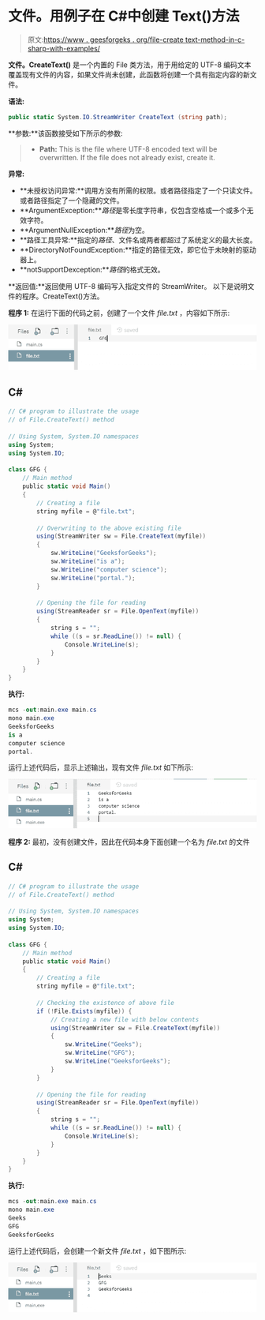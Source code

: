 # 文件。用例子在 C#中创建 Text()方法

> 原文:[https://www . geesforgeks . org/file-create text-method-in-c-sharp-with-examples/](https://www.geeksforgeeks.org/file-createtext-method-in-c-sharp-with-examples/)

**文件。CreateText()** 是一个内置的 File 类方法，用于用给定的 UTF-8 编码文本覆盖现有文件的内容，如果文件尚未创建，此函数将创建一个具有指定内容的新文件。

**语法:**

```cs
public static System.IO.StreamWriter CreateText (string path);
```

**参数:**该函数接受如下所示的参数:

> *   **Path:** This is the file where UTF-8 encoded text will be overwritten. If the file does not already exist, create it.

**异常:**

*   **未授权访问异常:**调用方没有所需的权限。或者路径指定了一个只读文件。或者路径指定了一个隐藏的文件。
*   **ArgumentException:***路径*是零长度字符串，仅包含空格或一个或多个无效字符。
*   **ArgumentNullException:***路径*为空。
*   **路径工具异常:**指定的*路径*、文件名或两者都超过了系统定义的最大长度。
*   **DirectoryNotFoundException:**指定的路径无效，即它位于未映射的驱动器上。
*   **notSupportDexception:***路径*的格式无效。

**返回值:**返回使用 UTF-8 编码写入指定文件的 StreamWriter。
以下是说明文件的程序。CreateText()方法。

**程序 1:**
在运行下面的代码之前，创建了一个文件 *file.txt* ，内容如下所示:

![file.txt](img/7521c2bc781a166334c78dc2f32ac883.png)

## C#

```cs
// C# program to illustrate the usage
// of File.CreateText() method

// Using System, System.IO namespaces
using System;
using System.IO;

class GFG {
    // Main method
    public static void Main()
    {
        // Creating a file
        string myfile = @"file.txt";

        // Overwriting to the above existing file
        using(StreamWriter sw = File.CreateText(myfile))
        {
            sw.WriteLine("GeeksforGeeks");
            sw.WriteLine("is a");
            sw.WriteLine("computer science");
            sw.WriteLine("portal.");
        }

        // Opening the file for reading
        using(StreamReader sr = File.OpenText(myfile))
        {
            string s = "";
            while ((s = sr.ReadLine()) != null) {
                Console.WriteLine(s);
            }
        }
    }
}
```

**执行:**

```cs
mcs -out:main.exe main.cs
mono main.exe
GeeksforGeeks
is a
computer science
portal.
```

运行上述代码后，显示上述输出，现有文件 *file.txt* 如下所示:

![file.txt](img/29eda5053cdbdae138660fcddc82405c.png)

**程序 2:** 最初，没有创建文件，因此在代码本身下面创建一个名为 *file.txt* 的文件

## C#

```cs
// C# program to illustrate the usage
// of File.CreateText() method

// Using System, System.IO namespaces
using System;
using System.IO;

class GFG {
    // Main method
    public static void Main()
    {
        // Creating a file
        string myfile = @"file.txt";

        // Checking the existence of above file
        if (!File.Exists(myfile)) {
            // Creating a new file with below contents
            using(StreamWriter sw = File.CreateText(myfile))
            {
                sw.WriteLine("Geeks");
                sw.WriteLine("GFG");
                sw.WriteLine("GeeksforGeeks");
            }
        }

        // Opening the file for reading
        using(StreamReader sr = File.OpenText(myfile))
        {
            string s = "";
            while ((s = sr.ReadLine()) != null) {
                Console.WriteLine(s);
            }
        }
    }
}
```

**执行:**

```cs
mcs -out:main.exe main.cs
mono main.exe
Geeks
GFG
GeeksforGeeks
```

运行上述代码后，会创建一个新文件 *file.txt* ，如下图所示:

![file.txt](img/8d5b29d6139f37f36435f42c19c744aa.png)